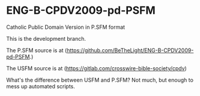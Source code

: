 # ENG-B-CPDV2009-pd-PSFM
Catholic Public Domain Version in P.SFM format

This is the development branch.  

The P.SFM source is at (https://github.com/BeTheLight/ENG-B-CPDV2009-pd-PSFM.) 

The USFM source is at (https://gitlab.com/crosswire-bible-society/cpdv)

What's the difference between USFM and P.SFM? Not much, but enough to mess up automated scripts. 

